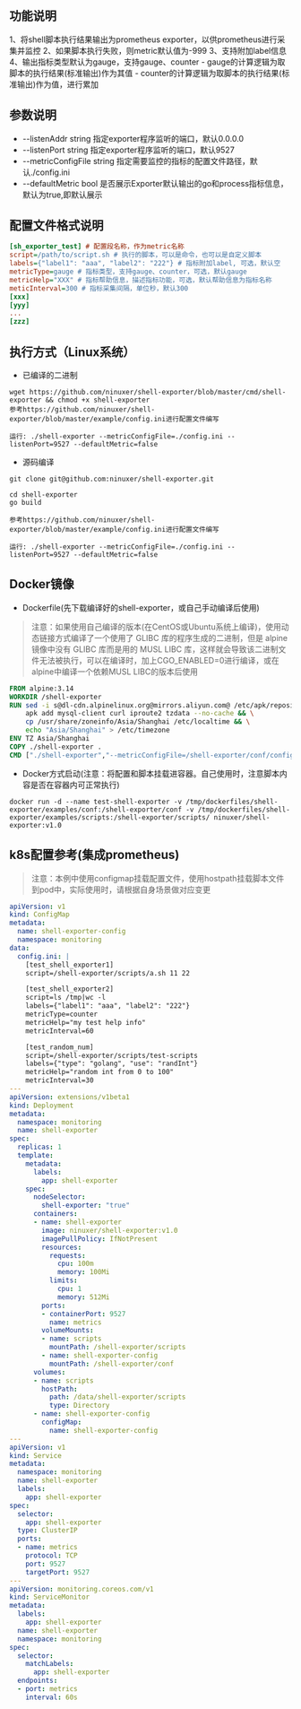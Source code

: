 ## 功能说明
1、将shell脚本执行结果输出为prometheus exporter，以供prometheus进行采集并监控
2、如果脚本执行失败，则metric默认值为-999
3、支持附加label信息
4、输出指标类型默认为gauge，支持gauge、counter
    - gauge的计算逻辑为取脚本的执行结果(标准输出)作为其值
    - counter的计算逻辑为取脚本的执行结果(标准输出)作为值，进行累加

## 参数说明
- --listenAddr string 指定exporter程序监听的端口，默认0.0.0.0
- --listenPort string 指定exporter程序监听的端口，默认9527
- --metricConfigFile string  指定需要监控的指标的配置文件路径，默认./config.ini
- --defaultMetric bool 是否展示Exporter默认输出的go和process指标信息，默认为true,即默认展示

## 配置文件格式说明
```ini
[sh_exporter_test] # 配置段名称，作为metric名称
script=/path/to/script.sh # 执行的脚本，可以是命令，也可以是自定义脚本
labels={"label1": "aaa", "label2": "222"} # 指标附加label, 可选，默认空
metricType=gauge # 指标类型，支持gauge、counter，可选，默认gauge
metricHelp="XXX" # 指标帮助信息，描述指标功能，可选，默认帮助信息为指标名称
meticInterval=300 # 指标采集间隔，单位秒，默认300
[xxx]
[yyy]
...
[zzz]
```

## 执行方式（Linux系统）
- 已编译的二进制
```shell
wget https://github.com/ninuxer/shell-exporter/blob/master/cmd/shell-exporter && chmod +x shell-exporter
参考https://github.com/ninuxer/shell-exporter/blob/master/example/config.ini进行配置文件编写

运行: ./shell-exporter --metricConfigFile=./config.ini --listenPort=9527 --defaultMetric=false 

```

- 源码编译
```shell
git clone git@github.com:ninuxer/shell-exporter.git

cd shell-exporter
go build

参考https://github.com/ninuxer/shell-exporter/blob/master/example/config.ini进行配置文件编写

运行: ./shell-exporter --metricConfigFile=./config.ini --listenPort=9527 --defaultMetric=false 
```

## Docker镜像
- Dockerfile(先下载编译好的shell-exporter，或自己手动编译后使用)
> 注意：如果使用自己编译的版本(在CentOS或Ubuntu系统上编译)，使用动态链接方式编译了一个使用了 GLIBC 库的程序生成的二进制，但是 alpine 镜像中没有 GLIBC 库而是用的 MUSL LIBC 库，这样就会导致该二进制文件无法被执行，可以在编译时，加上CGO_ENABLED=0进行编译，或在alpine中编译一个依赖MUSL LIBC的版本后使用
```dockerfile
FROM alpine:3.14
WORKDIR /shell-exporter
RUN sed -i s@dl-cdn.alpinelinux.org@mirrors.aliyun.com@ /etc/apk/repositories && \
    apk add mysql-client curl iproute2 tzdata --no-cache && \
    cp /usr/share/zoneinfo/Asia/Shanghai /etc/localtime && \
    echo "Asia/Shanghai" > /etc/timezone
ENV TZ Asia/Shanghai
COPY ./shell-exporter .
CMD ["./shell-exporter","--metricConfigFile=/shell-exporter/conf/config.ini", "--listenPort=9527", "--defaultMetric=false"]
```

- Docker方式启动(注意：将配置和脚本挂载进容器。自己使用时，注意脚本内容是否在容器内可正常执行)
```shell
docker run -d --name test-shell-exporter -v /tmp/dockerfiles/shell-exporter/examples/conf:/shell-exporter/conf -v /tmp/dockerfiles/shell-exporter/examples/scripts:/shell-exporter/scripts/ ninuxer/shell-exporter:v1.0
```

## k8s配置参考(集成prometheus)
> 注意：本例中使用configmap挂载配置文件，使用hostpath挂载脚本文件到pod中，实际使用时，请根据自身场景做对应变更
```yaml
apiVersion: v1
kind: ConfigMap
metadata:
  name: shell-exporter-config
  namespace: monitoring
data:
  config.ini: |
    [test_shell_exporter1]
    script=/shell-exporter/scripts/a.sh 11 22

    [test_shell_exporter2]
    script=ls /tmp|wc -l
    labels={"label1": "aaa", "label2": "222"}
    metricType=counter
    metricHelp="my test help info"
    metricInterval=60

    [test_random_num]
    script=/shell-exporter/scripts/test-scripts
    labels={"type": "golang", "use": "randInt"}
    metricHelp="random int from 0 to 100"
    metricInterval=30
---
apiVersion: extensions/v1beta1
kind: Deployment
metadata:
  namespace: monitoring
  name: shell-exporter
spec:
  replicas: 1
  template:
    metadata:
      labels:
        app: shell-exporter
    spec:
      nodeSelector:
        shell-exporter: "true"
      containers:
      - name: shell-exporter
        image: ninuxer/shell-exporter:v1.0
        imagePullPolicy: IfNotPresent
        resources:
          requests:
            cpu: 100m
            memory: 100Mi
          limits:
            cpu: 1
            memory: 512Mi
        ports:
        - containerPort: 9527
          name: metrics
        volumeMounts:
        - name: scripts
          mountPath: /shell-exporter/scripts
        - name: shell-exporter-config
          mountPath: /shell-exporter/conf
      volumes:
      - name: scripts
        hostPath:
          path: /data/shell-exporter/scripts
          type: Directory
      - name: shell-exporter-config
        configMap:
          name: shell-exporter-config
---
apiVersion: v1
kind: Service
metadata:
  namespace: monitoring
  name: shell-exporter
  labels:
    app: shell-exporter
spec:
  selector:
    app: shell-exporter
  type: ClusterIP
  ports:
  - name: metrics
    protocol: TCP
    port: 9527
    targetPort: 9527
---
apiVersion: monitoring.coreos.com/v1
kind: ServiceMonitor
metadata:
  labels:
    app: shell-exporter
  name: shell-exporter
  namespace: monitoring
spec:
  selector:
    matchLabels:
      app: shell-exporter
  endpoints:
  - port: metrics
    interval: 60s
```
